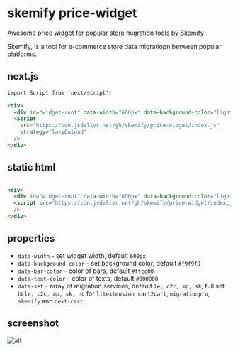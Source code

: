 # skemify price-widget

Awesome price widget for popular store migration tools by Skemify

Skemify, is a tool for e-commerce store data migratiopn between popular platforms.

## next.js

```html
import Script from 'next/script';

<div>
  <div id="widget-root" data-width="600px" data-background-color="lightblue"></div>
  <Script
    src="https://cdn.jsdelivr.net/gh/skemify/price-widget/index.js"    
    strategy="lazyOnload"    
  />
</div>
```

## static html

```html

<div>
  <div id="widget-root" data-width="600px" data-background-color="lightblue"></div>
  <script src="https://cdn.jsdelivr.net/gh/skemify/price-widget/index.js"
  />
</div>
```


## properties

* `data-width` - set widget width, default `600px`
* `data-background-color` - set background color, default `#f9f9f9`
* `data-bar-color` - color of bars, default `#ffcc00`
* `data-text-color` - color of texts, default `#000000`
* `data-set` - array of migration services, default `le, c2c, mp, sk`, full set is `le, c2c, mp, sk, nc` for `litextension`, `cart2cart`, `migrationpro`, `skemify` and `next-cart`

## screenshot
![alt](https://cdn.jsdelivr.net/gh/skemify/price-widget/assets/screenshot.png)